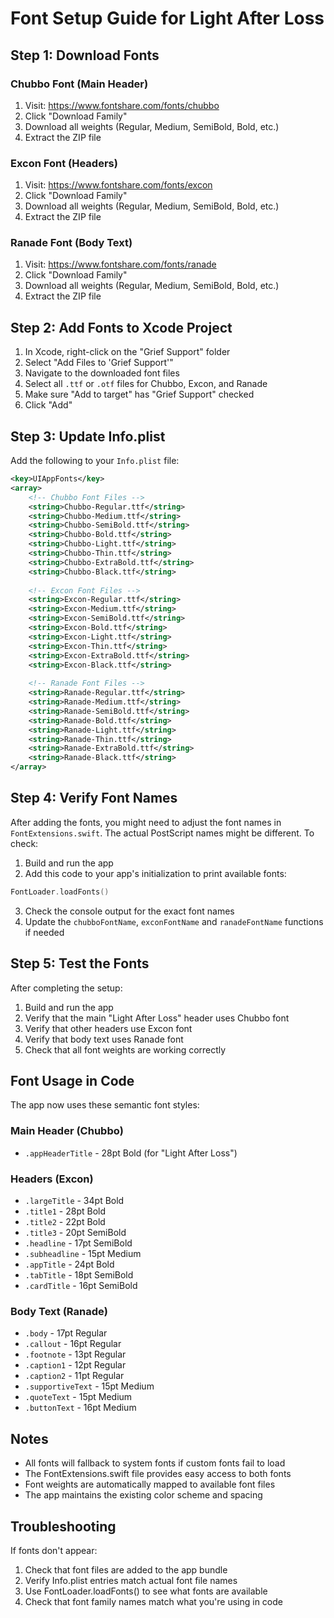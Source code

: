 # Font Setup Guide for Light After Loss

## Step 1: Download Fonts

### Chubbo Font (Main Header)
1. Visit: https://www.fontshare.com/fonts/chubbo
2. Click "Download Family"
3. Download all weights (Regular, Medium, SemiBold, Bold, etc.)
4. Extract the ZIP file

### Excon Font (Headers)
1. Visit: https://www.fontshare.com/fonts/excon
2. Click "Download Family" 
3. Download all weights (Regular, Medium, SemiBold, Bold, etc.)
4. Extract the ZIP file

### Ranade Font (Body Text)
1. Visit: https://www.fontshare.com/fonts/ranade
2. Click "Download Family"
3. Download all weights (Regular, Medium, SemiBold, Bold, etc.)
4. Extract the ZIP file

## Step 2: Add Fonts to Xcode Project

1. In Xcode, right-click on the "Grief Support" folder
2. Select "Add Files to 'Grief Support'"
3. Navigate to the downloaded font files
4. Select all `.ttf` or `.otf` files for Chubbo, Excon, and Ranade
5. Make sure "Add to target" has "Grief Support" checked
6. Click "Add"

## Step 3: Update Info.plist

Add the following to your `Info.plist` file:

```xml
<key>UIAppFonts</key>
<array>
    <!-- Chubbo Font Files -->
    <string>Chubbo-Regular.ttf</string>
    <string>Chubbo-Medium.ttf</string>
    <string>Chubbo-SemiBold.ttf</string>
    <string>Chubbo-Bold.ttf</string>
    <string>Chubbo-Light.ttf</string>
    <string>Chubbo-Thin.ttf</string>
    <string>Chubbo-ExtraBold.ttf</string>
    <string>Chubbo-Black.ttf</string>
    
    <!-- Excon Font Files -->
    <string>Excon-Regular.ttf</string>
    <string>Excon-Medium.ttf</string>
    <string>Excon-SemiBold.ttf</string>
    <string>Excon-Bold.ttf</string>
    <string>Excon-Light.ttf</string>
    <string>Excon-Thin.ttf</string>
    <string>Excon-ExtraBold.ttf</string>
    <string>Excon-Black.ttf</string>
    
    <!-- Ranade Font Files -->
    <string>Ranade-Regular.ttf</string>
    <string>Ranade-Medium.ttf</string>
    <string>Ranade-SemiBold.ttf</string>
    <string>Ranade-Bold.ttf</string>
    <string>Ranade-Light.ttf</string>
    <string>Ranade-Thin.ttf</string>
    <string>Ranade-ExtraBold.ttf</string>
    <string>Ranade-Black.ttf</string>
</array>
```

## Step 4: Verify Font Names

After adding the fonts, you might need to adjust the font names in `FontExtensions.swift`. The actual PostScript names might be different. To check:

1. Build and run the app
2. Add this code to your app's initialization to print available fonts:

```swift
FontLoader.loadFonts()
```

3. Check the console output for the exact font names
4. Update the `chubboFontName`, `exconFontName` and `ranadeFontName` functions if needed

## Step 5: Test the Fonts

After completing the setup:

1. Build and run the app
2. Verify that the main "Light After Loss" header uses Chubbo font
3. Verify that other headers use Excon font
4. Verify that body text uses Ranade font
5. Check that all font weights are working correctly

## Font Usage in Code

The app now uses these semantic font styles:

### Main Header (Chubbo)
- `.appHeaderTitle` - 28pt Bold (for "Light After Loss")

### Headers (Excon)
- `.largeTitle` - 34pt Bold
- `.title1` - 28pt Bold  
- `.title2` - 22pt Bold
- `.title3` - 20pt SemiBold
- `.headline` - 17pt SemiBold
- `.subheadline` - 15pt Medium
- `.appTitle` - 24pt Bold
- `.tabTitle` - 18pt SemiBold
- `.cardTitle` - 16pt SemiBold

### Body Text (Ranade)
- `.body` - 17pt Regular
- `.callout` - 16pt Regular
- `.footnote` - 13pt Regular
- `.caption1` - 12pt Regular
- `.caption2` - 11pt Regular
- `.supportiveText` - 15pt Medium
- `.quoteText` - 15pt Medium
- `.buttonText` - 16pt Medium

## Notes

- All fonts will fallback to system fonts if custom fonts fail to load
- The FontExtensions.swift file provides easy access to both fonts
- Font weights are automatically mapped to available font files
- The app maintains the existing color scheme and spacing

## Troubleshooting

If fonts don't appear:

1. Check that font files are added to the app bundle
2. Verify Info.plist entries match actual font file names
3. Use FontLoader.loadFonts() to see what fonts are available
4. Check that font family names match what you're using in code